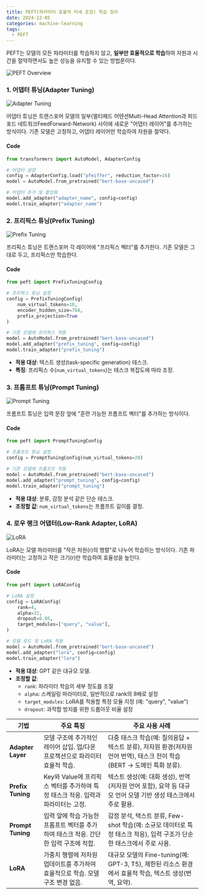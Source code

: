 ```yaml
---
title: PEFT(파라미터 효율적 미세 조정) 학습 정리
date: 2024-12-05
categories: machine-learning
tags:
  - PEFT
---
```


PEFT는 모델의 모든 파라미터를 학습하지 않고, **일부만 효율적으로 학습**하여 자원과 시간을 절약하면서도 높은 성능을 유지할 수 있는 방법론이다. 

![PEFT Overview](gityeop.github.io/assets/images/2024-12-06-17-22-11.png)

### 1. 어댑터 튜닝(Adapter Tuning)
![Adapter Tuning](gityeop.github.io/assets/images/2024-12-06-17-58-38.png)

어댑터 튜닝은 트랜스포머 모델의 일부(멀티헤드 어텐션Multi-Head Attention과 피드포드 네트워크FeedForward-Network) 사이에 새로운 "어댑터 레이어"를 추가하는 방식이다. 기존 모델은 고정하고, 어댑터 레이어만 학습하여 자원을 절약다.  

#### Code

```python
from transformers import AutoModel, AdapterConfig

# 어댑터 설정
config = AdapterConfig.load("pfeiffer", reduction_factor=16)
model = AutoModel.from_pretrained("bert-base-uncased")

# 어댑터 추가 및 활성화
model.add_adapter("adapter_name", config=config)
model.train_adapter("adapter_name")
```

### 2. 프리픽스 튜닝(Prefix Tuning)
![Prefix Tuning](gityeop.github.io/assets/images/2024-12-06-17-21-26.png)

프리픽스 튜닝은 트랜스포머 각 레이어에 "프리픽스 벡터"를 추가한다. 기존 모델은 그대로 두고, 프리픽스만 학습한다.  

#### Code

```python
from peft import PrefixTuningConfig

# 프리픽스 튜닝 설정
config = PrefixTuningConfig(
    num_virtual_tokens=10,
    encoder_hidden_size=768,
    prefix_projection=True
)

# 기존 모델에 프리픽스 적용
model = AutoModel.from_pretrained("bert-base-uncased")
model.add_adapter("prefix_tuning", config=config)
model.train_adapter("prefix_tuning")
```

- **적용 대상**: 텍스트 생성(task-specific generation) 테스크.
- **특징**: 프리픽스 수(`num_virtual_tokens`)는 테스크 복잡도에 따라 조정.

### 3. 프롬프트 튜닝(Prompt Tuning)
![Prompt Tuning](gityeop.github.io/assets/images/2024-12-06-17-21-43.png)

프롬프트 튜닝은 입력 문장 앞에 "훈련 가능한 프롬프트 벡터"를 추가하는 방식이다.  

#### Code
```python
from peft import PromptTuningConfig

# 프롬프트 튜닝 설정
config = PromptTuningConfig(num_virtual_tokens=20)

# 기존 모델에 프롬프트 적용
model = AutoModel.from_pretrained("bert-base-uncased")
model.add_adapter("prompt_tuning", config=config)
model.train_adapter("prompt_tuning")
```

- **적용 대상**: 분류, 감정 분석 같은 단순 테스크.
- **조정할 값**: `num_virtual_tokens`는 프롬프트 길이를 결정.

### 4. 로우 랭크 어댑터(Low-Rank Adapter, LoRA)
![LoRA](gityeop.github.io/assets/images/2024-12-06-17-21-56.png)

LoRA는 모델 파라미터를 "작은 차원(r)의 행렬"로 나누어 학습하는 방식이다. 기존 파라미터는 고정하고 작은 크기(r)만 학습하여 효율성을 높인다.  

#### Code

```python
from peft import LoRAConfig

# LoRA 설정
config = LoRAConfig(
    rank=4,
    alpha=32,
    dropout=0.05,
    target_modules=["query", "value"],
)

# 모델 로드 및 LoRA 적용
model = AutoModel.from_pretrained("bert-base-uncased")
model.add_adapter("lora", config=config)
model.train_adapter("lora")
```

- **적용 대상**: GPT 같은 대규모 모델.
- **조정할 값**: 
  - `rank`: 파라미터 학습의 세부 정도를 조절
  - `alpha`: 스케일링 파라미터로, 일반적으로 rank의 8배로 설정
  - `target_modules`: LoRA를 적용할 특정 모듈 지정 (예: "query", "value")
  - `dropout`: 과적합 방지를 위한 드롭아웃 비율 설정

| **기법**          | **주요 특징**                                                              | **주요 사용 사례**                                                                                                     |
|-------------------|---------------------------------------------------------------------------|-----------------------------------------------------------------------------------------------------------------------|
| **Adapter Layer** | 모델 구조에 추가적인 레이어 삽입. 업/다운 프로젝션으로 파라미터 효율적 학습.       | 다중 태스크 학습(예: 질의응답 + 텍스트 분류), 저자원 환경(저자원 언어 번역), 태스크 전이 학습(BERT → 도메인 특화 분류).      |
| **Prefix Tuning** | Key와 Value에 프리픽스 벡터를 추가하여 특정 태스크 적응. 입력과 파라미터는 고정.    | 텍스트 생성(예: 대화 생성), 번역(저자원 언어 포함), 요약 등 대규모 언어 모델 기반 생성 태스크에서 주로 활용.                           |
| **Prompt Tuning** | 입력 앞에 학습 가능한 프롬프트 벡터를 추가하여 태스크 적응. 간단한 입력 구조에 적합. | 감정 분석, 텍스트 분류, Few-shot 학습(예: 소규모 데이터로 특정 태스크 적응), 입력 구조가 단순한 태스크에서 주로 사용.               |
| **LoRA**          | 가중치 행렬에 저차원 업데이트를 추가하여 효율적으로 학습. 모델 구조 변경 없음.      | 대규모 모델의 Fine-tuning(예: GPT-3, T5), 제한된 리소스 환경에서 효율적 학습, 텍스트 생성(번역, 요약).                         |